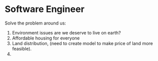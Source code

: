 # Software Engineer



Solve the problem around us:

1. Environment issues are we deserve to live on earth?
2. Affordable housing for everyone
3. Land distribution, \(need to create model to make price of land more feasible\). 
4. 
